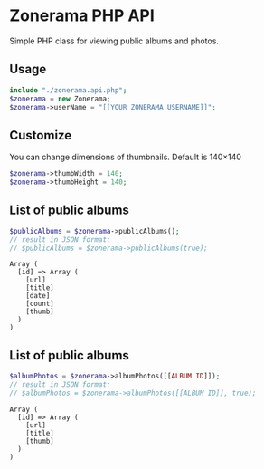 Zonerama PHP API
================

Simple PHP class for viewing public albums and photos.


Usage
-----

```php
include "./zonerama.api.php";
$zonerama = new Zonerama;
$zonerama->userName = "[[YOUR ZONERAMA USERNAME]]";
```

Customize
---------

You can change dimensions of thumbnails. Default is 140&times;140

```php
$zonerama->thumbWidth = 140;
$zonerama->thumbHeight = 140;
```

List of public albums
---------------------

```php
$publicAlbums = $zonerama->publicAlbums();
// result in JSON format:
// $publicAlbums = $zonerama->publicAlbums(true);
```

```
Array (
  [id] => Array (
    [url]
    [title]
    [date]
    [count]
    [thumb]
  )
)
```

List of public albums
---------------------

```php
$albumPhotos = $zonerama->albumPhotos([[ALBUM ID]]);
// result in JSON format:
// $albumPhotos = $zonerama->albumPhotos([[ALBUM ID]], true);
```

```
Array (
  [id] => Array (
    [url]
    [title]
    [thumb]
  )
)
```